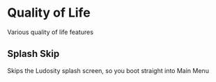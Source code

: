 # Quality of Life

Various quality of life features

## Splash Skip
Skips the Ludosity splash screen, so you boot straight into Main Menu